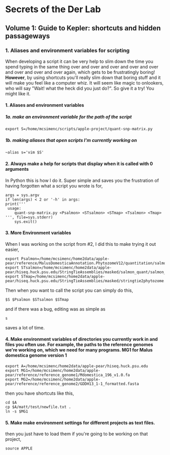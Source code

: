 # Secrets of the Der Lab
## Volume 1: Guide to Kepler: shortcuts and hidden passageways
### 1. Aliases and environment variables for scripting
When developing a script it can be very help to slim down the time you spend typing in the same thing over and over and over and over and over and over and over and over again, which gets to be frustratingly boring! **However**, by using shortcuts you'll really slim down that boring stuff and it will make you feel like a computer whiz. It will seem like magic to onlookers, who will say "Wait! what the heck did you just do?". So give it a try! You might like it.

#### 1. Aliases and environment variables

##### 1a. make an environment variable for the path of the script

`export S=/home/mcsimenc/scripts/apple-project/quant-snp-matrix.py`

##### 1b. making aliases that open scripts I'm currently working on

`~alias s='vim $S'`

#### 2. Always make a help for scripts that display when it is called with 0 arguments

In Python this is how I do it. Super simple and saves you the frustration of having forgotten what a script you wrote is for,
```
args = sys.argv
if len(args) < 2 or '-h' in args:
print('''
 usage:
	quant-snp-matrix.py <Psalmon> <STsalmon> <STmap> <Tsalmon> <Tmap>
''', file=sys.stderr)
    sys.exit()
```

#### 3. More Environment variables

When I was working on the script from #2, I did this to make trying it out easier,

```
export Psalmon=/home/mcsimenc/home2data/apple-pear/reference/MalusDomesticaAnnotation.PhytozomeV12/quantitation/salmon_output
export STsalmon=/home/mcsimenc/home2data/apple-pear/hiseq.huck.psu.edu/StringTieAssemblies/masked/salmon_quant/salmon_output
export STmap=/home/mcsimenc/home2data/apple-pear/hiseq.huck.psu.edu/StringTieAssemblies/masked/stringtie2phytozome.map
```

Then when you want to call the script you can simply do this,

`$S $Psalmon $STsalmon $STmap`

and if there was a bug, editing was as simple as

`s`

saves a lot of time.

#### 4. Make environment variables of directories you currently work in and files you often use. For example, the paths to the reference genomes we're working on, which we need for many programs. MG1 for Malus domestica genome version 1

```
export A=/home/mcsimenc/home2data/apple-pear/hiseq.huck.psu.edu
export MG1=/home/mcsimenc/home2data/apple-pear/reference/reference_genome1/Mdomestica_196_v1.0.fa
export MG2=/home/mcsimenc/home2data/apple-pear/reference/reference_genome2/GDDH13_1-1_formatted.fasta
```

then you have shortcuts like this,

```
cd $A
cp $A/matt/test/newfile.txt .
ln -s $MG1
```

#### 5. Make make environment settings for different projects as text files.

then you just have to load them if you're going to be working on that project,

`source APPLE`
